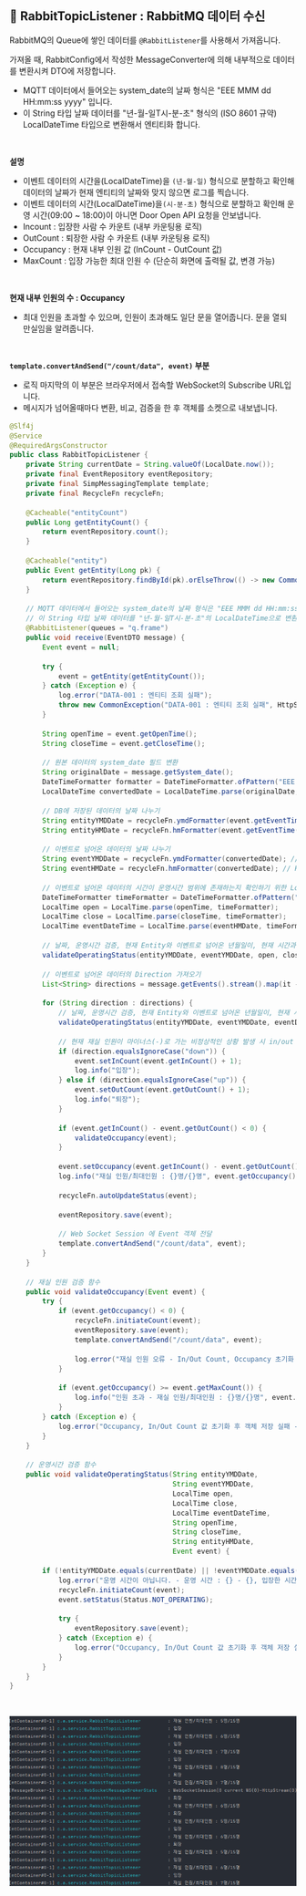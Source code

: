## 📘 **RabbitTopicListener : RabbitMQ 데이터 수신**

RabbitMQ의 Queue에 쌓인 데이터를 `@RabbitListener`를 사용해서 가져옵니다.

가져올 때, RabbitConfig에서 작성한 MessageConverter에 의해 내부적으로 데이터를 변환시켜 DTO에 저장합니다.
- MQTT 데이터에서 들어오는 system_date의 날짜 형식은 "EEE MMM dd HH:mm:ss yyyy" 입니다.
- 이 String 타입 날짜 데이터를 "년-월-일T시-분-초" 형식의 (ISO 8601 규약) LocalDateTime 타입으로 변환해서 엔티티화 합니다.

<br>

**설명**

- 이벤트 데이터의 시간을(LocalDateTime)을 `(년-월-일)` 형식으로 분할하고 확인해 데이터의 날짜가 현재 엔티티의 날짜와 맞지 않으면 로그를 찍습니다.
- 이벤트 데이터의 시간(LocalDateTime)을`(시-분-초)` 형식으로 분할하고 확인해 운영 시간(09:00 ~ 18:00)이 아니면 Door Open API 요청을 안보냅니다.
- Incount : 입장한 사람 수 카운트 (내부 카운팅용 로직)
- OutCount : 퇴장한 사람 수 카운트 (내부 카운팅용 로직)
- Occupancy : 현재 내부 인원 값 (InCount - OutCount 값)
- MaxCount : 입장 가능한 최대 인원 수 (단순히 화면에 출력될 값, 변경 가능)

<br>

**현재 내부 인원의 수 : Occupancy**
- 최대 인원을 초과할 수 있으며, 인원이 초과해도 일단 문을 열어줍니다. 문을 열되 만실임을 알려줍니다.

<br>

**`template.convertAndSend("/count/data", event)` 부분**
- 로직 마지막의 이 부분은 브라우저에서 접속할 WebSocket의 Subscribe URL입니다.
- 메시지가 넘어올때마다 변환, 비교, 검증을 한 후 객체를 소켓으로 내보냅니다.


```java  
@Slf4j  
@Service  
@RequiredArgsConstructor  
public class RabbitTopicListener {  
    private String currentDate = String.valueOf(LocalDate.now());  
    private final EventRepository eventRepository;  
    private final SimpMessagingTemplate template;  
    private final RecycleFn recycleFn;  
  
    @Cacheable("entityCount")  
    public Long getEntityCount() {  
        return eventRepository.count();  
    }  
  
    @Cacheable("entity")  
    public Event getEntity(Long pk) {  
        return eventRepository.findById(pk).orElseThrow(() -> new CommonException("Data-001", HttpStatus.NOT_FOUND));  
    }  
  
    // MQTT 데이터에서 들어오는 system_date의 날짜 형식은 "EEE MMM dd HH:mm:ss yyyy" 입니다.  
    // 이 String 타입 날짜 데이터를 "년-월-일T시-분-초"의 LocalDateTime으로 변환해서 엔티티화 합니다.  
    @RabbitListener(queues = "q.frame")  
    public void receive(EventDTO message) {  
        Event event = null;  
  
        try {  
            event = getEntity(getEntityCount());  
        } catch (Exception e) {  
            log.error("DATA-001 : 엔티티 조회 실패");  
            throw new CommonException("DATA-001 : 엔티티 조회 실패", HttpStatus.NOT_FOUND);  
        }  
  
        String openTime = event.getOpenTime();  
        String closeTime = event.getCloseTime();  
  
        // 원본 데이터의 system_date 필드 변환  
        String originalDate = message.getSystem_date();  
        DateTimeFormatter formatter = DateTimeFormatter.ofPattern("EEE MMM dd HH:mm:s yyyy", Locale.ENGLISH);  
        LocalDateTime convertedDate = LocalDateTime.parse(originalDate, formatter);  
  
        // DB에 저장된 데이터의 날짜 나누기  
        String entityYMDDate = recycleFn.ymdFormatter(event.getEventTime()); // YYYY-MM-DD  
        String entityHMDate = recycleFn.hmFormatter(event.getEventTime()); // HH-MM  
  
        // 이벤트로 넘어온 데이터의 날짜 나누기  
        String eventYMDDate = recycleFn.ymdFormatter(convertedDate); // YYYY-MM-DD  
        String eventHMDate = recycleFn.hmFormatter(convertedDate); // HH-MM  
  
        // 이벤트로 넘어온 데이터의 시간이 운영시간 범위에 존재하는지 확인하기 위한 LocalTime 타입 변환  
        DateTimeFormatter timeFormatter = DateTimeFormatter.ofPattern("HH:mm");  
        LocalTime open = LocalTime.parse(openTime, timeFormatter);  
        LocalTime close = LocalTime.parse(closeTime, timeFormatter);  
        LocalTime eventDateTime = LocalTime.parse(eventHMDate, timeFormatter);  
  
        // 날짜, 운영시간 검증, 현재 Entity와 이벤트로 넘어온 년월일이, 현재 시간과 맞는지 검증  
        validateOperatingStatus(entityYMDDate, eventYMDDate, open, close, eventDateTime, openTime, closeTime, entityHMDate, event);  
  
        // 이벤트로 넘어온 데이터의 Direction 가져오기  
        List<String> directions = message.getEvents().stream().map(it -> it.getExtra().getCrossing_direction()).toList();  
  
        for (String direction : directions) {  
            // 날짜, 운영시간 검증, 현재 Entity와 이벤트로 넘어온 년월일이, 현재 시간과 맞는지 검증  
            validateOperatingStatus(entityYMDDate, eventYMDDate, eventDateTime, open, close, openTime, closeTime, entityHMDate, event);  
  
            // 현재 재실 인원이 마이너스(-)로 가는 비정상적인 상황 발생 시 in/out count, occupancy 값 초기화  
            if (direction.equalsIgnoreCase("down")) {  
                event.setInCount(event.getInCount() + 1);  
                log.info("입장");  
            } else if (direction.equalsIgnoreCase("up")) {  
                event.setOutCount(event.getOutCount() + 1);  
                log.info("퇴장");  
            }  
  
            if (event.getInCount() - event.getOutCount() < 0) {  
                validateOccupancy(event);  
            }  
  
            event.setOccupancy(event.getInCount() - event.getOutCount());  
            log.info("재실 인원/최대인원 : {}명/{}명", event.getOccupancy(), event.getMaxCount());  
  
            recycleFn.autoUpdateStatus(event);  
  
            eventRepository.save(event);  
  
            // Web Socket Session 에 Event 객체 전달  
            template.convertAndSend("/count/data", event);  
        }  
    }  
  
    // 재실 인원 검증 함수  
    public void validateOccupancy(Event event) {  
        try {  
            if (event.getOccupancy() < 0) {  
                recycleFn.initiateCount(event);  
                eventRepository.save(event);  
                template.convertAndSend("/count/data", event);  
  
                log.error("재실 인원 오류 - In/Out Count, Occupancy 초기화 - 초기화 된 Occupancy 값 : {}", event.getOccupancy());  
            }  
  
            if (event.getOccupancy() >= event.getMaxCount()) {  
                log.info("인원 초과 - 재실 인원/최대인원 : {}명/{}명", event.getOccupancy(), event.getMaxCount());  
            }  
        } catch (Exception e) {  
            log.error("Occupancy, In/Out Count 값 초기화 후 객체 저장 실패 - Event ID : {}", event.getId(), e);  
        }  
    }  
  
    // 운영시간 검증 함수  
    public void validateOperatingStatus(String entityYMDDate,  
                                        String eventYMDDate,  
                                        LocalTime open,  
                                        LocalTime close,  
                                        LocalTime eventDateTime,  
                                        String openTime,  
                                        String closeTime,  
                                        String entityHMDate,  
                                        Event event) {  
  
        if (!entityYMDDate.equals(currentDate) || !eventYMDDate.equals(currentDate) || (!eventDateTime.isAfter(open) && eventDateTime.isBefore(close))) {  
            log.error("운영 시간이 아닙니다. - 운영 시간 : {} - {}, 입장한 시간 : {}", openTime, closeTime, entityHMDate);  
            recycleFn.initiateCount(event);  
            event.setStatus(Status.NOT_OPERATING);  
  
            try {  
                eventRepository.save(event);  
            } catch (Exception e) {  
                log.error("Occupancy, In/Out Count 값 초기화 후 객체 저장 실패 - Event ID : {}", event.getId());  
            }  
        }  
    }  
}
```  

<br>

![img](https://raw.githubusercontent.com/spacedustz/Obsidian-Image-Server/main/img2/h-count.png)